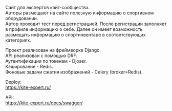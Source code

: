 Сайт для экспертов кайт-сообщества.  
Авторы размещают на сайте полезную информацию о спортивном оборудовании.  
Автор проходит тест перед регистрацией.
После регистрации заполняет в профиле информацию о себе.
Далее он имеет возможность размещать информацию о спортинвентаре в соответствующих категориях.  


Проект реализован на фреймворке Django.  
API реализован с помощью DRF.  
Аутентификации по токенам - Djoser.  
Кэширование - Redis.  
Фоновые задачи сжатия изображений - Celery (broker=Redis).  

Deploy:  
https://kite-expert.ru/

API:  
https://kite-expert.ru/docs/swagger/
